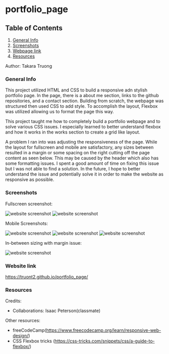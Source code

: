 # portfolio_page

## Table of Contents
1. [General Info](#general-info)
2. [Screenshots](#screenshots)
3. [Webpage link](#Webpage-link)
4. [Resources](#resources)

Author: Takara Truong
### General Info

This project utilized HTML and CSS to build a responsive adn stylish portfolio page. In the page, there is a about me section, links to the github repositories, and a contact section. Building from scratch, the webpage was structured then used CSS to add style. To accomplish the layout, Flexbox was utilized allowing us to format the page this way. 

This project taught me how to completely build a portfolio webpage and to solve various CSS issues. I especially learned to better understand flexbox and how it works in the works section to create a grid like layout. 

A problem I ran into was adjusting the responsiveness of the page. While the layout for fullscreen and mobile are satisfactory, any sizes between resulted in a margin or some spacing on the right cutting off the page content as seen below. This may be caused by the header which also has some formatting issues. I spent a good amount of time on fixing this issue but I was not able to find a solution. In the future, I hope to better understand the issue and potentially solve it in order to make the website as responsive as possible. 

### Screenshots
Fullscreen screenshot:

![website screenshot](./Assets/images/webpage1.PNG)
![website screenshot](./Assets/images/webpage2.PNG)

Mobile Screenshots:

![website screenshot](./Assets/images/mobile1.PNG)
![website screenshot](./Assets/images/mobile1.PNG)
![website screenshot](./Assets/images/mobile1.PNG)

In-between sizing with margin issue:

![website screenshot](./Assets/images/page-problem.PNG)

### Website link
https://truont2.github.io/portfolio_page/

### Resources
Credits: 
 * Collaborations: Isaac Peterson(classmate)

Other resources:
* freeCodeCamp(https://www.freecodecamp.org/learn/responsive-web-design/)
* CSS Flexbox tricks (https://css-tricks.com/snippets/css/a-guide-to-flexbox/)